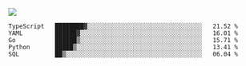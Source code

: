 ![](https://github-profile-summary-cards.vercel.app/api/cards/profile-details?username=igtm&theme=dracula)
<!--START_SECTION:waka-->
```text
TypeScript   ████████▓░░░░░░░░░░░░░░░░░░░░░░░░░░░░░░░░   21.52 % 
YAML         ██████▓░░░░░░░░░░░░░░░░░░░░░░░░░░░░░░░░░░   16.01 % 
Go           ██████▒░░░░░░░░░░░░░░░░░░░░░░░░░░░░░░░░░░   15.71 % 
Python       █████▒░░░░░░░░░░░░░░░░░░░░░░░░░░░░░░░░░░░   13.41 % 
SQL          ██▒░░░░░░░░░░░░░░░░░░░░░░░░░░░░░░░░░░░░░░   06.04 % 
```
<!--END_SECTION:waka-->
